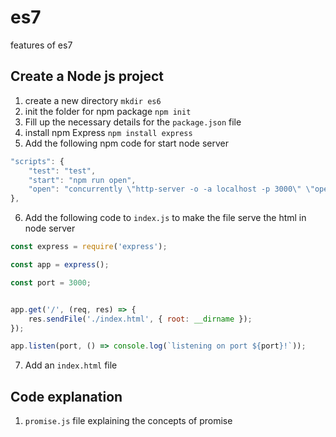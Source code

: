 # es7
features of es7

## Create a Node js project
1. create a new directory `mkdir es6`
2. init the folder for npm package `npm init`
3. Fill up the necessary details for the `package.json` file
4. install npm Express `npm install express`
5. Add the following npm code for start node server
```javascript
"scripts": {
    "test": "test",
    "start": "npm run open",
    "open": "concurrently \"http-server -o -a localhost -p 3000\" \"open http://localhost:3000\""
},
```
6. Add the following code to `index.js` to make the file serve the html in node server
```javascript
const express = require('express');

const app = express();

const port = 3000;


app.get('/', (req, res) => {
    res.sendFile('./index.html', { root: __dirname });
});

app.listen(port, () => console.log(`listening on port ${port}!`));
```
7. Add an `index.html` file

## Code explanation

1. `promise.js` file explaining the concepts of promise
